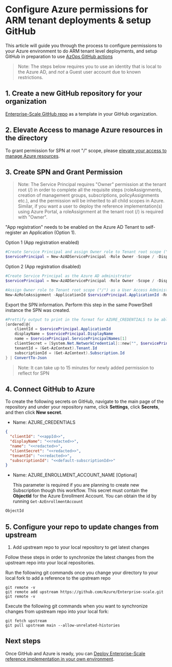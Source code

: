 # Configure Azure permissions for ARM tenant deployments & setup GitHub

This article will guide you through the process to configure permissions to your Azure environment to do ARM tenant level deployments, and setup GitHub in preparation to use [AzOps GitHub actions](https://github.com/Azure/AzOps/)
>Note: The steps below requires you to use an identity that is local to the Azure AD, and *not* a Guest user account due to known restrictions.

## 1. Create a new GitHub repository for your organization

[Enterprise-Scale GitHub repo](https://github.com/Azure/Enterprise-Scale) as a template in your GitHub organization.

## 2. Elevate Access to manage Azure resources in the directory

To grant permission for SPN at root "/" scope, please [elevate your access to manage Azure resources](../../EnterpriseScale-Setup-azure.md).

## 3. Create SPN and Grant Permission

>Note: The Service Principal requires "Owner" permission at the tenant root (/) in order to complete all the requisite steps (roleAssignments, creation of management groups, subscriptions, policyAssignments etc.), and the permission will be inherited to all child scopes in Azure. Similar, if you want a user to deploy the reference implementation(s) using Azure Portal, a roleAssignment at the tenant root (/) is required with "Owner".

"App registration" needs to be enabled on the Azure AD Tenant to self-register an Application (Option 1).

Option 1 (App registration enabled)

```powershell
#Create Service Principal and assign Owner role to Tenant root scope ("/")
$servicePrincipal = New-AzADServicePrincipal -Role Owner -Scope / -DisplayName AzOps
```

Option 2 (App registration disabled)

````powershell
#Create Service Principal as the Azure AD administrator
$servicePrincipal = New-AzADServicePrincipal -Role Owner -Scope / -DisplayName AzOps -SkipAssignment

#Assign Owner role to Tenant root scope ("/") as a User Access Administrator
New-AzRoleAssignment -ApplicationId $servicePrincipal.ApplicationId -RoleDefinitionName Owner -Scope /
````

Export the SPN information. Perform this step in the same PowerShell instance the SPN was created.

```powershell
#Prettify output to print in the format for AZURE_CREDENTIALS to be able to copy in next step.
[ordered]@{
    clientId = $servicePrincipal.ApplicationId
    displayName = $servicePrincipal.DisplayName
    name = $servicePrincipal.ServicePrincipalNames[1]
    clientSecret = [System.Net.NetworkCredential]::new("", $servicePrincipal.Secret).Password
    tenantId = (Get-AzContext).Tenant.Id
    subscriptionId = (Get-AzContext).Subscription.Id
} | ConvertTo-Json
```

> Note: It can take up to 15 minutes for newly added permission to reflect for SPN

## 4. Connect GitHub to Azure

To create the following secrets on GitHub, navigate to the main page of the repository and under your repository name, click **Settings**, click **Secrets**, and then click **New secret**.

* Name: AZURE_CREDENTIALS

```json
{
  "clientId": "<<appId>>",
  "displayName": "<<redacted>>",
  "name": "<<redacted>>",
  "clientSecret": "<<redacted>>",
  "tenantId": "<<redacted>>",
  "subscriptionId": "<<default-subscriptionId>>"
}
```

* Name: AZURE_ENROLLMENT_ACCOUNT_NAME [Optional]

    This parameter is required if you are planning to create new Subscription though this workflow. This secret must contain the **ObjectId** for the Azure Enrollment Account. You can obtain the id by running ```Get-AzEnrollmentAccount```

```bash
ObjectId
```

## 5. Configure your repo to update changes from upstream

1. Add upstream repo to your local repository to get latest changes

Follow these steps in order to synchronize the latest changes from the upstream repo into your local repositories.

Run the following git commands once you change your directory to your local fork to add a reference to the upstream repo

```shell
git remote -v
git remote add upstream https://github.com/Azure/Enterprise-scale.git
git remote -v
```

Execute the following git commands when you want to synchronize changes from upstream repo into your local fork:

```shell
git fetch upstream
git pull upstream main --allow-unrelated-histories
```

## Next steps

Once GitHub and Azure is ready, you can [Deploy Enterprise-Scale reference implementation in your own environment](./configure-own-environment.md).
